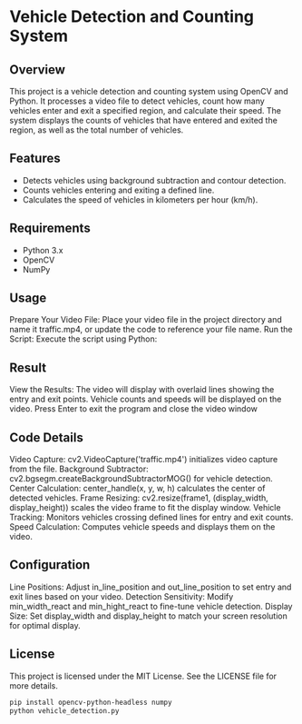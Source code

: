 # Vehicle Detection and Counting System

## Overview

This project is a vehicle detection and counting system using OpenCV and Python. It processes a video file to detect vehicles, count how many vehicles enter and exit a specified region, and calculate their speed. The system displays the counts of vehicles that have entered and exited the region, as well as the total number of vehicles.

## Features

- Detects vehicles using background subtraction and contour detection.
- Counts vehicles entering and exiting a defined line.
- Calculates the speed of vehicles in kilometers per hour (km/h).


## Requirements

- Python 3.x
- OpenCV
- NumPy


## Usage
Prepare Your Video File: Place your video file in the project directory and name it traffic.mp4, or update the code to reference your file name.
Run the Script: Execute the script using Python:


## Result
View the Results: The video will display with overlaid lines showing the entry and exit points. Vehicle counts and speeds will be displayed on the video. Press Enter to exit the program and close the video window

## Code Details
Video Capture: cv2.VideoCapture('traffic.mp4') initializes video capture from the file.
Background Subtractor: cv2.bgsegm.createBackgroundSubtractorMOG() for vehicle detection.
Center Calculation: center_handle(x, y, w, h) calculates the center of detected vehicles.
Frame Resizing: cv2.resize(frame1, (display_width, display_height)) scales the video frame to fit the display window.
Vehicle Tracking: Monitors vehicles crossing defined lines for entry and exit counts.
Speed Calculation: Computes vehicle speeds and displays them on the video.

## Configuration

Line Positions: Adjust in_line_position and out_line_position to set entry and exit lines based on your video.
Detection Sensitivity: Modify min_width_react and min_hight_react to fine-tune vehicle detection.
Display Size: Set display_width and display_height to match your screen resolution for optimal display.


## License
This project is licensed under the MIT License. See the LICENSE file for more details.


```bash
pip install opencv-python-headless numpy
python vehicle_detection.py







    


